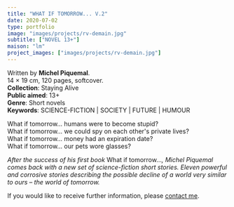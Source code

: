 ```yaml
---
title: "WHAT IF TOMORROW... V.2"
date: 2020-07-02
type: portfolio
image: "images/projects/rv-demain.jpg"
subtitle: ["NOVEL 13+"]
maison: "lm"
project_images: ["images/projects/rv-demain.jpg"]
---
```


Written by **Michel Piquemal**.   
14 × 19 cm, 120 pages, softcover.   
**Collection**: Staying Alive   
**Public aimed**: 13+   
**Genre**: Short novels         
**Keywords**: SCIENCE-FICTION | SOCIETY | FUTURE | HUMOUR           


What if tomorrow... humans were to become stupid?   
What if tomorrow... we could spy on each other's private lives?    
What if tomorrow... money had an expiration date?    
What if tomorrow... our pets wore glasses?   

*After the success of his first book* What if tomorrow...*, Michel Piquemal comes back with a new set of science-fiction short stories.* 
*Eleven powerful and corrosive stories describing the possible decline of a world very similar to ours – the world of tomorrow.*





If you would like to receive further information, please [contact me](mailto:melanie.guillaumin.edition@gmail.com).


